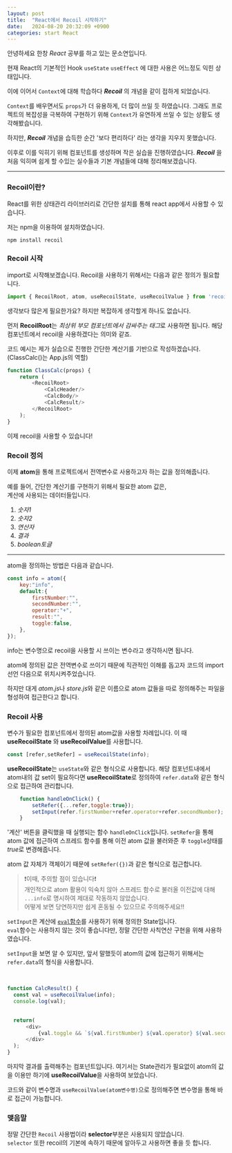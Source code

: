 ```yaml
---
layout: post
title:  "React에서 Recoil 시작하기"
date:   2024-08-20 20:32:09 +0900
categories: start React
---
```


안녕하세요 한창 *React* 공부를 하고 있는 문소연입니다.

현재 React의 기본적인 Hook `useState` `useEffect` 에 대한 사용은 어느정도 익힌 상태입니다.

이에 이어서 `Context`에 대해 학습하다 __*Recoil*__ 의 개념을 같이 접하게 되었습니다.

`Context`를 배우면서도 `props`가 더 유용하게, 더 많이 쓰일 듯 하였습니다. 그래도 프로젝트의 복잡성을 극복하여 구현하기 위해 `Context`가 유연하게 쓰일 수 있는 상황도 생각해봤습니다.

하지만, __*Recoil*__ 개념을 습득한 순간 '보다 편리하다' 라는 생각을 지우지 못했습니다.

이후로 이를 익히기 위해 컴포넌트를 생성하며 작은 실습을 진행하였습니다. __*Recoil*__ 을 처음 익히며 쉽게 할 수있는 실수들과 기본 개념들에 대해 정리해보겠습니다.

---

### Recoil이란?
React를 위한 상태관리 라이브러리로 간단한 설치를 통해 react app에서 사용할 수 있습니다.

저는 npm을 이용하여 설치하였습니다.
```
npm install recoil
```

### Recoil 시작
import로 시작해보겠습니다. Recoil을 사용하기 위해서는 다음과 같은 정의가 필요합니다.
```javascript
import { RecoilRoot, atom, useRecoilState, useRecoilValue } from 'recoil';
```
생각보다 많은게 필요한가요? 하지만 복잡하게 생각할게 하나도 없습니다. 

먼저 **RecoilRoot**는 *최상위 부모 컴포넌트에서 감싸주는 태그*로 사용하면 됩니다.
해당 컴포넌트에서 recoil을 사용하겠다는 의미와 같죠.

코드 예시는 제가 실습으로 진행한 간단한 계산기를 기반으로 작성하겠습니다. (ClassCalc()는 App.js의 역할)

```javascript
function ClassCalc(props) {
    return (
        <RecoilRoot>
            <CalcHeader/>
            <CalcBody/>
            <CalcResult/>
        </RecoilRoot>
    );
}
```
이제 recoil을 사용할 수 있습니다!

### Recoil 정의
이제 **atom**을 통해 프로젝트에서 전역변수로 사용하고자 하는 값을 정의해줍니다.

예를 들어, 간단한 계산기를 구현하기 위해서 필요한 atom 값은,  
계산에 사용되는 데이터들입니다.
1. *숫자1*
2. *숫자2* 
3. *연산자*
4. *결과*
5. *boolean토글* 
      
---
atom을 정의하는 방법은 다음과 같습니다.
```javascript
const info = atom({
    key:"info",
    default:{
        firstNumber:"",
        secondNumber:"",
        operator:"+",
        result:"",
        toggle:false,
    },
});
```
info는 변수명으로 recoil을 사용할 시 쓰이는 변수라고 생각하시면 됩니다.

atom에 정의된 값은 전역변수로 쓰이기 때문에 직관적인 이해를 돕고자 코드의 import 선언 다음으로 위치시켜주었습니다.

하지만 대게 *atom.js*나 *store.js*와 같은 이름으로 atom 값들을 따로 정의해주는 파일을 형성하여 접근한다고 합니다. 

### Recoil 사용
변수가 필요한 컴포넌트에서 정의된 atom값을 사용할 차례입니다.
이 때 **useRecoilState** 와 **useRecoilValue**를 사용합니다.

```javascript
const [refer,setRefer] = useRecoilState(info);
```

**useRecoilState**는 `useState`와 같은 형식으로 사용합니다. 해당 컴포넌트내에서 atom내의 값 set이 필요하다면 **useRecoilState**로 정의하여 `refer.data`와 같은 형식으로 접근하여 관리합니다.  

```javascript
    function handleOnClick() {
        setRefer({...refer,toggle:true});
        setInput(refer.firstNumber+refer.operator+refer.secondNumber);
    }
```
'계산' 버튼을 클릭했을 때 실행되는 함수 `handleOnClick`입니다.
`setRefer`을 통해 atom 값에 접근하여 스프레드 함수를 통해 이전 atom 값을 불러와준 후 `toggle`상태를 *true*로 변경해줍니다.

atom 값 자체가 객체이기 때문에 `setRefer({})`과 같은 형식으로 접근합니다.

>❗️이때, 주의할 점이 있습니다❗️\
개인적으로 atom 활용이 익숙치 않아 스프레드 함수로 불러올 이전값에 대해 `...info`로 명시하여 제대로 작동하지 않았습니다.\
어떻게 보면 당연하지만 쉽게 혼동될 수 있으므로 주의해주세요‼️

  `setInput`은 계산에 [`eval`함수](https://developer.mozilla.org/ko/docs/Web/JavaScript/Reference/Global_Objects/eval)를 사용하기 위해 정의한 State입니다.  
  `eval`함수는 사용하지 않는 것이 좋습니다만, 정말 간단한 사칙연산 구현을 위해 사용하였습니다.

  `setInput`을 보면 알 수 있지만, 앞서 말했듯이 atom의 값에 접근하기 위해서는 `refer.data`의 형식을 사용합니다.

  <br>

  ```javascript
  function CalcResult() {
    const val = useRecoilValue(info);
    console.log(val);
    

    return(
        <div>
            {val.toggle && `${val.firstNumber} ${val.operator} ${val.secondNumber} = ${val.result}`}
        </div>
    );
}
```
마지막 결과를 출력해주는 컴포넌트입니다.
여기서는 State관리가 필요없이 atom의 값을 이용만 하기에 **useRecoilValue**을 사용하여 보았습니다.

코드와 같이 변수명과 `useRecoilValue(atom변수명)`으로 정의해주면 변수명을 통해 바로 접근이 가능합니다.

### 맺음말
정말 간단한 `Recoil` 사용법이라 **selector**부분은 사용되지 않았습니다.  
`selector` 또한 recoil의 기본에 속하기 때문에 알아두고 사용하면 좋을 듯 합니다.
